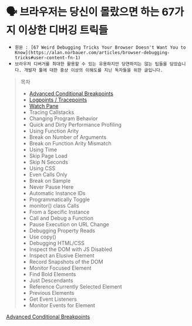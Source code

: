 # 🗣️ 브라우저는 당신이 몰랐으면 하는 67가지 이상한 디버깅 트릭들


- `원문 : [67 Weird Debugging Tricks Your Browser Doesn't Want You to Know](https://alan.norbauer.com/articles/browser-debugging-tricks#user-content-fn-1)`
- `브라우저 디버거를 최대한 활용할 수 있는 유용하지만 당연하지는 않는 팁들을 담았습니다. 개발자 툴에 대한 중상 이상의 이해도를 지닌 독자들을 위한 글입니다.`

> 목차
>
> - [Advanced Conditional Breakpoints](https://github.com/Pyotato/Daily_FE_article/blob/main/debugging/67_debugging_tricks.md#1)
> - [Logpoints / Tracepoints]()
> - [Watch Pane]()
> - Tracing Callstacks
> - Changing Program Behavior
> - Quick and Dirty Performance Profiling
> - Using Function Arity
> - Break on Number of Arguments
> - Break on Function Arity Mismatch
> - Using Time
> - Skip Page Load
> - Skip N Seconds
> - Using CSS
> - Even Calls Only
> - Break on Sample
> - Never Pause Here
> - Automatic Instance IDs
> - Programmatically Toggle
> - monitor() class Calls
> - From a Specific Instance
> - Call and Debug a Function
> - Pause Execution on URL Change
> - Debugging Property Reads
> - Use copy()
> - Debugging HTML/CSS
> - Inspect the DOM with JS Disabled
> - Inspect an Elusive Element
> - Record Snapshots of the DOM
> - Monitor Focused Element
> - Find Bold Elements
> - Just Descendants
> - Reference Currently Selected Element
> - Previous Elements
> - Get Event Listeners
> - Monitor Events for Element

<a href="#" id="1">Advanced Conditional Breakpoints</a>
